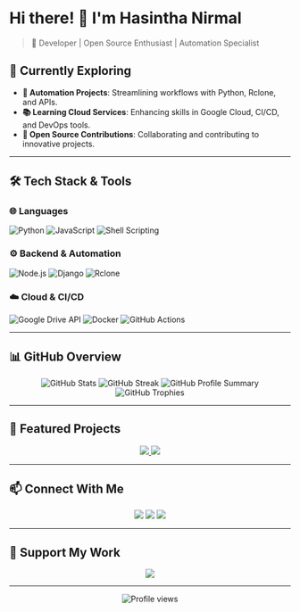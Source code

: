 # Hi there! 👋 I'm Hasintha Nirmal

> 🚀 Developer | Open Source Enthusiast | Automation Specialist

## 🎯 Currently Exploring
- **🔗 Automation Projects**: Streamlining workflows with Python, Rclone, and APIs.
- **📚 Learning Cloud Services**: Enhancing skills in Google Cloud, CI/CD, and DevOps tools.
- **🤝 Open Source Contributions**: Collaborating and contributing to innovative projects.

---

## 🛠️ Tech Stack & Tools

### 🌐 Languages
![Python](https://img.shields.io/badge/-Python-3776AB?style=flat&logo=Python&logoColor=white)
![JavaScript](https://img.shields.io/badge/-JavaScript-F7DF1E?style=flat&logo=JavaScript&logoColor=black)
![Shell Scripting](https://img.shields.io/badge/-Shell_Scripting-4EAA25?style=flat&logo=gnu-bash&logoColor=white)

### ⚙️ Backend & Automation
![Node.js](https://img.shields.io/badge/-Node.js-339933?style=flat&logo=Node.js&logoColor=white)
![Django](https://img.shields.io/badge/-Django-092E20?style=flat&logo=Django&logoColor=white)
![Rclone](https://img.shields.io/badge/-Rclone-36D7B7?style=flat&logo=rclone&logoColor=white)

### ☁️ Cloud & CI/CD
![Google Drive API](https://img.shields.io/badge/-Google%20Drive%20API-4285F4?style=flat&logo=google-drive&logoColor=white)
![Docker](https://img.shields.io/badge/-Docker-2496ED?style=flat&logo=Docker&logoColor=white)
![GitHub Actions](https://img.shields.io/badge/-GitHub%20Actions-2088FF?style=flat&logo=github-actions&logoColor=white)

---

## 📊 GitHub Overview

<div align="center">
  <img src="https://github-readme-stats.vercel.app/api?username=HASINTHA-NIRMAL&show_icons=true&theme=radical" alt="GitHub Stats" />
  <img src="https://github-readme-streak-stats.herokuapp.com/?user=HASINTHA-NIRMAL&theme=radical" alt="GitHub Streak" />
  <img src="https://github-profile-summary-cards.vercel.app/api/cards/profile-details?username=HASINTHA-NIRMAL&theme=radical" alt="GitHub Profile Summary" />
  <img src="https://github-profile-trophy.vercel.app/?username=HASINTHA-NIRMAL&theme=radical&no-frame=true&row=1&column=6" alt="GitHub Trophies" />
</div>

---

## 🌟 Featured Projects

<div align="center">
  <a href="https://github.com/Hasintha-Nirmal/HN-DL">
    <img src="https://github-readme-stats.vercel.app/api/pin/?username=HASINTHA-NIRMAL&repo=HN-DL&theme=radical" />
  </a>
  <a href="https://github.com/Hasintha-Nirmal/Hasintha-Nirmal.github.io">
    <img src="https://github-readme-stats.vercel.app/api/pin/?username=HASINTHA-NIRMAL&repo=Hasintha-Nirmal.github.io&theme=radical" />
  </a>
</div>

---

## 📫 Connect With Me

<div align="center">
  <a href="https://github.com/HASINTHA-NIRMAL"><img src="https://img.shields.io/badge/-GitHub-181717?style=flat&logo=github&logoColor=white"/></a>
  <a href="https://linkedin.com/in/YOUR_LINKEDIN"><img src="https://img.shields.io/badge/-LinkedIn-0A66C2?style=flat&logo=LinkedIn&logoColor=white"/></a>
  <a href="mailto:your-email@example.com"><img src="https://img.shields.io/badge/-Email-EA4335?style=flat&logo=Gmail&logoColor=white"/></a>
</div>

---

## 💖 Support My Work
<div align="center">
  <a href="https://www.buymeacoffee.com/YOUR_USERNAME"><img src="https://img.shields.io/badge/-Buy_Me_A_Coffee-FFDD00?style=flat&logo=buy-me-a-coffee&logoColor=black"/></a>
</div>

---

<div align="center">
  <img src="https://komarev.com/ghpvc/?username=HASINTHA-NIRMAL&color=blueviolet&style=flat" alt="Profile views" />
</div>

